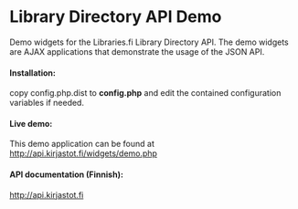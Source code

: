 Library Directory API Demo
==========================

Demo widgets for the Libraries.fi Library Directory API. The demo widgets are AJAX applications that demonstrate the usage of the JSON API.

#### Installation:
copy config.php.dist to **config.php** and edit the contained configuration variables if needed.

#### Live demo:
This demo application can be found at http://api.kirjastot.fi/widgets/demo.php

#### API documentation (Finnish):
http://api.kirjastot.fi
